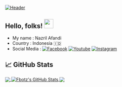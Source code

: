 <!-- More info, tips and tricks for making GitHub Profile README can be found in my article at https://towardsdatascience.com/build-a-stunning-readme-for-your-github-profile-9b80434fe5d7 -->

[![Header](https://raw.githubusercontent.com/FbotzYT2/FbotzYT2/master/20211128_073024.jpg "Header")](https://martinheinz.dev/)

## Hello, folks! <img src="https://raw.githubusercontent.com/MartinHeinz/MartinHeinz/master/wave.gif" width="30px">

- My name : Nazril Afandi
- Country : Indonesia 🇮🇩
- Social Media : [![Facebook][1.2]][1] [![Youtube][2.2]][2] [![Instagram][3.2]][3]

## &#x1f4c8; GitHub Stats

<a href="https://github.com/FbotzYT2/FbotzYT2">
  <img align="center" src="https://github-readme-stats.vercel.app/api/top-langs/?username=FbotzYT2&hide=java,html,tex&title_color=ffffff&text_color=c9cacc&icon_color=2bbc8a&bg_color=1d1f21&langs_count=3" />
</a>
<a href="https://github.com/FbotzYT2/FbotzYT2">
  <img align="center" src="https://github-readme-stats.vercel.app/api?username=FbotzYT2&show_icons=true&line_height=27&count_private=true&title_color=ffffff&text_color=c9cacc&icon_color=2bbc8a&bg_color=1d1f21" alt="Fbotz's GitHub Stats" />
</a>

<a href="https://github.com/FbotzYT2/FbotzYT2">
  <img align="center" src="https://github-readme-stats.vercel.app/api/pin/?username=FbotzYT2&repo=FbotzYT2&title_color=ffffff&text_color=c9cacc&icon_color=2bbc8a&bg_color=1d1f21" />
</a>

<!-- links to social media icons -->

<!-- icons with padding -->

[1.1]: http://i.imgur.com/tXSoThF.png (twitter icon with padding)
[2.1]: http://i.imgur.com/0o48UoR.png (github icon with padding)

<!-- icons without padding -->

[1.2]: https://imgur.com/6e1BPKZ.png (facebook icon without padding)
[2.2]: https://imgur.com7b7DxIP (youtube icon)
[3.2]: https://imgur.com/FTfZyuk.png (instagram icon)

<!-- links to your social media accounts -->

[1]: https://facebook.com/nazril.afandi.98
[2]: https://youtube.com/Fbotzyt
[3]: https://instagram.com/fandyyy._

<!-- Resources -->
<!-- Icons: https://simpleicons.org/ -->
<!-- GitHub Stats: https://github.com/anuraghazra/github-readme-stats -->
<!-- Emojis: https://emojipedia.org/emoji/ -->
<!-- HTML Emojis: https://www.fileformat.info/index.htm -->
<!-- Shields: https://shields.io/ -->
<!-- Awesome GitHub Profile README: https://github.com/abhisheknaiidu/awesome-github-profile-readme -->
